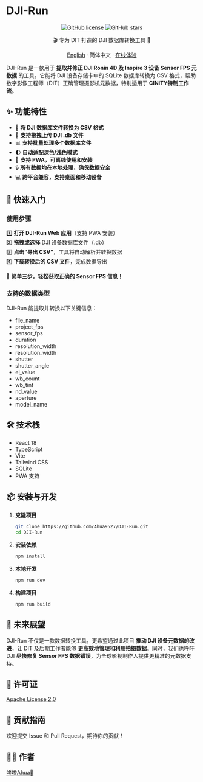# DJI-Run

<div align="center">

[![GitHub license](https://img.shields.io/github/license/Ahua9527/DJI-Run)](https://github.com/Ahua9527/DJI-Run/blob/main/LICENSE)
![GitHub stars](https://img.shields.io/github/stars/Ahua9527/DJI-Run)

🎬 专为 DIT 打造的 DJI 数据库转换工具 🚀

[English](./README.en.md) · 简体中文 · [在线体验](https://djirun.ahua.space)

</div>

DJI-Run 是一款用于 **提取并修正 DJI Ronin 4D 及 Inspire 3 设备 Sensor FPS 元数据** 的工具。它能将 DJI 设备存储卡中的 SQLite 数据库转换为 CSV 格式，帮助数字影像工程师（DIT）正确管理摄影机元数据，特别适用于 **CINITY特制工作流**。

## ✨ 功能特性

- 🔄 **将 DJI 数据库文件转换为 CSV 格式**
- 🎯 **支持拖拽上传 DJI .db 文件**
- 📊 **支持批量处理多个数据库文件**
- 🌓 **自动适配深色/浅色模式**
- 📱 **支持 PWA，可离线使用和安装**
- 🔒 **所有数据均在本地处理，确保数据安全**
- 💻 **跨平台兼容，支持桌面和移动设备**

## 🚀 快速入门

### 使用步骤

1️⃣ **打开 DJI-Run Web 应用**（支持 PWA 安装）  
2️⃣ **拖拽或选择** DJI 设备数据库文件（.db）  
3️⃣ **点击“导出 CSV”**，工具将自动解析并转换数据  
4️⃣ **下载转换后的 CSV 文件**，完成数据导出  

🎯 **简单三步，轻松获取正确的 Sensor FPS 信息！**

### 支持的数据类型

DJI-Run 能提取并转换以下关键信息：

- file_name
- project_fps	
- sensor_fps
- duration
- resolution_width
- resolution_width
- shutter
- shutter_angle
- ei_value
- wb_count
- wb_tint
- nd_value
- aperture
- model_name

## 🛠 技术栈

- React 18
- TypeScript
- Vite
- Tailwind CSS
- SQLite
- PWA 支持

## 📦 安装与开发

1. **克隆项目**
   ```bash
   git clone https://github.com/Ahua9527/DJI-Run.git
   cd DJI-Run
   ```
2. **安装依赖**
   ```bash
   npm install
   ```
3. **本地开发**
   ```bash
   npm run dev
   ```
4. **构建项目**
   ```bash
   npm run build
   ```

## 🎯 未来展望

DJI-Run 不仅是一款数据转换工具，更希望通过此项目 **推动 DJI 设备元数据的改进**，让 DIT 及后期工作者能够 **更高效地管理和利用拍摄数据**。同时，我们也呼吁 DJI **尽快修复 Sensor FPS 数据错误**，为全球影视制作人提供更精准的元数据支持。

## 📃 许可证

[Apache License 2.0](LICENSE)

## 🤝 贡献指南

欢迎提交 Issue 和 Pull Request，期待你的贡献！

## 👨‍💻 作者

[哆啦Ahua🌱 ](https://github.com/Ahua9527)
